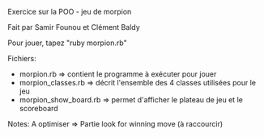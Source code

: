 Exercice sur la POO - jeu de morpion

Fait par Samir Founou et Clément Baldy

Pour jouer, tapez "ruby morpion.rb"

Fichiers:
- morpion.rb => contient le programme à exécuter pour jouer
- morpion_classes.rb => décrit l'ensemble des 4 classes utilisées pour le jeu
- morpion_show_board.rb => permet d'afficher le plateau de jeu et le scoreboard



Notes: A optimiser
=> Partie look for winning move (à raccourcir)

